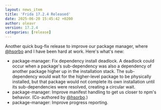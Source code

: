 ```yaml
---
layout: news_item
title: 'Frida 17.2.4 Released'
date: 2025-06-20 15:45:42 +0200
author: oleavr
version: 17.2.4
categories: [release]
---
```


Another quick bug-fix release to improve our package manager, where [@hsorbo][]
and I have been hard at work. Here's what's new:

- package-manager: Fix dependency install deadlock. A deadlock could occur
  when a package's sub-dependency was also a dependency of another package
  higher up in the installation stack. The sub-dependency would wait for the
  higher-level package to be physically installed, but that package would not
  complete its own installation until its sub-dependencies were resolved,
  creating a circular wait.
- package-manager: Improve manifest handling to get us closer to npm's
  behavior. (Co-authored by [@hsorbo][].)
- package-manager: Improve progress reporting.

[@hsorbo]: https://twitter.com/hsorbo
